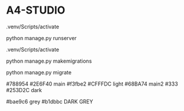 # A4-STUDIO
.venv/Scripts/activate

python manage.py runserver

.venv/Scripts/activate

python manage.py makemigrations

python manage.py migrate

#788954 #2E6F40 main
#f3fbe2 #CFFFDC light
#68BA74 main2
#333 #253D2C dark

#bae9c6 grey
#b1dbbc DARK GREY
